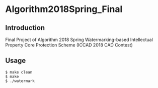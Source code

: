 # Algorithm2018Spring_Final

## Introduction
Final Project of Algorithm 2018 Spring
Watermarking-based Intellectual Property Core Protection Scheme (ICCAD 2018 CAD Contest)

## Usage
```
$ make clean
$ make
$ ./watermark
```

